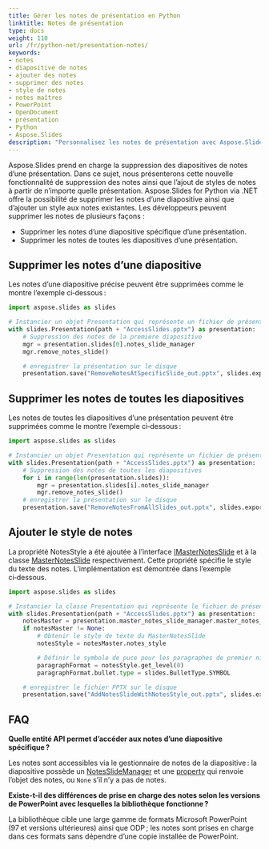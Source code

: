 ```yaml
---
title: Gérer les notes de présentation en Python
linktitle: Notes de présentation
type: docs
weight: 110
url: /fr/python-net/presentation-notes/
keywords:
- notes
- diapositive de notes
- ajouter des notes
- supprimer des notes
- style de notes
- notes maîtres
- PowerPoint
- OpenDocument
- présentation
- Python
- Aspose.Slides
description: "Personnalisez les notes de présentation avec Aspose.Slides pour Python via .NET. Travaillez de manière fluide avec les notes PowerPoint et OpenDocument pour augmenter votre productivité."
---
```


Aspose.Slides prend en charge la suppression des diapositives de notes d’une présentation. Dans ce sujet, nous présenterons cette nouvelle fonctionnalité de suppression des notes ainsi que l’ajout de styles de notes à partir de n’importe quelle présentation. Aspose.Slides for Python via .NET offre la possibilité de supprimer les notes d’une diapositive ainsi que d’ajouter un style aux notes existantes. Les développeurs peuvent supprimer les notes de plusieurs façons :

- Supprimer les notes d’une diapositive spécifique d’une présentation.
- Supprimer les notes de toutes les diapositives d’une présentation.
## **Supprimer les notes d’une diapositive**
Les notes d’une diapositive précise peuvent être supprimées comme le montre l’exemple ci‑dessous :

```py
import aspose.slides as slides

# Instancier un objet Presentation qui représente un fichier de présentation 
with slides.Presentation(path + "AccessSlides.pptx") as presentation:
    # Suppression des notes de la première diapositive
    mgr = presentation.slides[0].notes_slide_manager
    mgr.remove_notes_slide()

    # enregistrer la présentation sur le disque
    presentation.save("RemoveNotesAtSpecificSlide_out.pptx", slides.export.SaveFormat.PPTX)
```


## **Supprimer les notes de toutes les diapositives**
Les notes de toutes les diapositives d’une présentation peuvent être supprimées comme le montre l’exemple ci‑dessous :

```py
import aspose.slides as slides

# Instancier un objet Presentation qui représente un fichier de présentation 
with slides.Presentation(path + "AccessSlides.pptx") as presentation:
    # Suppression des notes de toutes les diapositives
    for i in range(len(presentation.slides)):
        mgr = presentation.slides[i].notes_slide_manager
        mgr.remove_notes_slide()
    # enregistrer la présentation sur le disque
    presentation.save("RemoveNotesFromAllSlides_out.pptx", slides.export.SaveFormat.PPTX)
```


## **Ajouter le style de notes**
La propriété NotesStyle a été ajoutée à l’interface [IMasterNotesSlide](https://reference.aspose.com/slides/python-net/aspose.slides/imasternotesslide/) et à la classe [MasterNotesSlide](https://reference.aspose.com/slides/python-net/aspose.slides/masternotesslide/) respectivement. Cette propriété spécifie le style du texte des notes. L’implémentation est démontrée dans l’exemple ci‑dessous.

```py
import aspose.slides as slides

# Instancier la classe Presentation qui représente le fichier de présentation
with slides.Presentation(path + "AccessSlides.pptx") as presentation:
    notesMaster = presentation.master_notes_slide_manager.master_notes_slide
    if notesMaster != None:
        # Obtenir le style de texte du MasterNotesSlide
        notesStyle = notesMaster.notes_style

        # Définir le symbole de puce pour les paragraphes de premier niveau
        paragraphFormat = notesStyle.get_level(0)
        paragraphFormat.bullet.type = slides.BulletType.SYMBOL

    # enregistrer le fichier PPTX sur le disque
    presentation.save("AddNotesSlideWithNotesStyle_out.pptx", slides.export.SaveFormat.PPTX)
```

## **FAQ**

**Quelle entité API permet d’accéder aux notes d’une diapositive spécifique ?**

Les notes sont accessibles via le gestionnaire de notes de la diapositive : la diapositive possède un [NotesSlideManager](https://reference.aspose.com/slides/python-net/aspose.slides/notesslidemanager/) et une [property](https://reference.aspose.com/slides/python-net/aspose.slides/notesslidemanager/notes_slide/) qui renvoie l’objet des notes, ou `None` s’il n’y a pas de notes.

**Existe-t-il des différences de prise en charge des notes selon les versions de PowerPoint avec lesquelles la bibliothèque fonctionne ?**

La bibliothèque cible une large gamme de formats Microsoft PowerPoint (97 et versions ultérieures) ainsi que ODP ; les notes sont prises en charge dans ces formats sans dépendre d’une copie installée de PowerPoint.